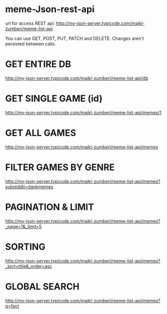 # meme-Json-rest-api
url for access REST api: http://my-json-server.typicode.com/majkl-zumberi/meme-list-api

You can use GET, POST, PUT, PATCH and DELETE. Changes aren't persisted between calls.

# GET ENTIRE DB
http://my-json-server.typicode.com/majkl-zumberi/meme-list-api/db

# GET SINGLE GAME (id)
http://my-json-server.typicode.com/majkl-zumberi/meme-list-api/memes/1

# GET ALL GAMES
http://my-json-server.typicode.com/majkl-zumberi/meme-list-api/memes

# FILTER GAMES BY GENRE
http://my-json-server.typicode.com/majkl-zumberi/meme-list-api/memes?subreddit=dankmemes

# PAGINATION & LIMIT 
http://my-json-server.typicode.com/majkl-zumberi/meme-list-api/memes?_page=1&_limit=5

# SORTING
http://my-json-server.typicode.com/majkl-zumberi/meme-list-api/memes?_sort=title&_order=asc

# GLOBAL SEARCH
http://my-json-server.typicode.com/majkl-zumberi/meme-list-api/memes?q=fact
